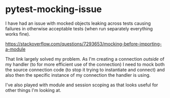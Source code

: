 # pytest-mocking-issue
I have had an issue with mocked objects leaking across tests causing failures in 
otherwise acceptable tests (when run separately everything works fine).  

https://stackoverflow.com/questions/7293653/mocking-before-importing-a-module

That link largely solved my problem. As I'm creating a connection _outside_ of my handler
(to for more efficient use of the connection) I need to mock both the source connection
code (to stop it trying to instantiate and connect) and also then the specific instance of
my connection the handler is using.

I've also played with module and session scoping as that looks useful for other things I'm looking at.